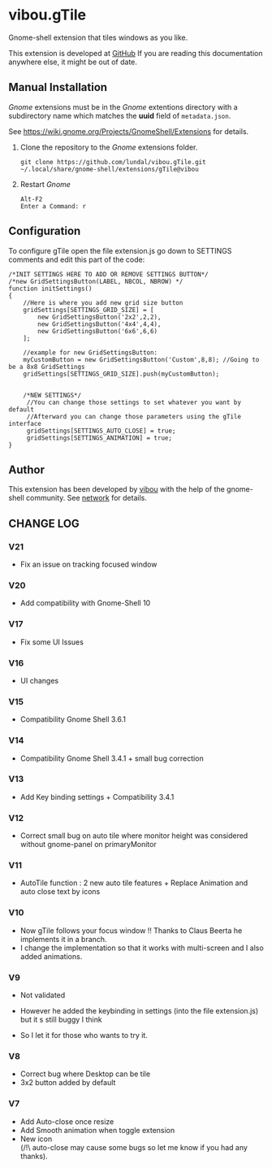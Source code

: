 vibou.gTile
===========

Gnome-shell extension that tiles windows as you like.

This extension is developed at [GitHub](https://extensions.gnome.org/extension/28/gtile/)
If you are reading this documentation anywhere else, it might be out of date.

Manual Installation
-------------------

*Gnome* extensions must be in the *Gnome* extentions directory with a subdirectory name
which matches the **uuid** field of `metadata.json`.

See https://wiki.gnome.org/Projects/GnomeShell/Extensions for details.

1. Clone the repository to the *Gnome* extensions folder.

   ```
   git clone https://github.com/lundal/vibou.gTile.git ~/.local/share/gnome-shell/extensions/gTile@vibou
   ```

2. Restart *Gnome*

   ```
   Alt-F2
   Enter a Command: r
   ```


Configuration
------------

To configure gTile open the file extension.js
go down to SETTINGS comments
and edit this part of the code:

    /*INIT SETTINGS HERE TO ADD OR REMOVE SETTINGS BUTTON*/
    /*new GridSettingsButton(LABEL, NBCOL, NBROW) */
    function initSettings()
    {
        //Here is where you add new grid size button
        gridSettings[SETTINGS_GRID_SIZE] = [
            new GridSettingsButton('2x2',2,2),
            new GridSettingsButton('4x4',4,4),
            new GridSettingsButton('6x6',6,6)
        ];
        
        //example for new GridSettingsButton:
        myCustomButton = new GridSettingsButton('Custom',8,8); //Going to be a 8x8 GridSettings
        gridSettings[SETTINGS_GRID_SIZE].push(myCustomButton);
        
        
        /*NEW SETTINGS*/    
         //You can change those settings to set whatever you want by default
         //Afterward you can change those parameters using the gTile interface
         gridSettings[SETTINGS_AUTO_CLOSE] = true;
         gridSettings[SETTINGS_ANIMATION] = true;
    }

Author
------

This extension has been developed by [vibou](https://github.com/vibou) with the
help of the gnome-shell community. See
[network](https://github.com/vibou/vibou.gTile/network) for details.
           
CHANGE LOG
----------
### V21

-   Fix an issue on tracking focused window


### V20

-   Add compatibility with Gnome-Shell 10

### V17

-   Fix some UI Issues

### V16

-   UI changes

### V15

-   Compatibility Gnome Shell 3.6.1
	
### V14

-   Compatibility Gnome Shell 3.4.1 + small bug correction

### V13

-   Add Key binding settings + Compatibility 3.4.1

### V12

-   Correct small bug on auto tile where monitor height was considered without gnome-panel on primaryMonitor

### V11

-   AutoTile function : 2 new auto tile features + Replace Animation and auto close text by icons
    
### V10
 
-   Now gTile follows your focus window !! Thanks to Claus Beerta he implements it in a branch.
-   I change the implementation so that it works with  multi-screen and I also added animations.
    
### V9

-   Not validated

-   However he added the keybinding in settings (into the file extension.js) but it s still buggy I think
-   So I let it for those who wants to try it.

### V8

-   Correct bug where Desktop can be tile
-   3x2 button added by default

### V7

-   Add Auto-close once resize
-   Add Smooth animation when toggle extension
-   New icon  
    (/!\ auto-close may cause some bugs so let me know if you had any thanks).

